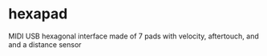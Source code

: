 # hexapad
MIDI USB hexagonal interface made of 7 pads with velocity, aftertouch, and and a distance sensor
